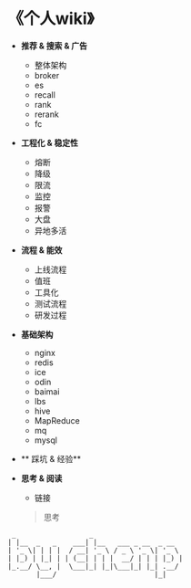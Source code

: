# 《个人wiki》
- **推荐 & 搜索 & 广告**
  - 整体架构
  - broker
  - es
  - recall
  - rank
  - rerank
  - fc
- **工程化 & 稳定性**
  - 熔断
  - 降级
  - 限流
  - 监控
  - 报警
  - 大盘
  - 异地多活
- **流程 & 能效**
  - 上线流程
  - 值班
  - 工具化
  - 测试流程
  - 研发过程

- **基础架构**
  - nginx
  - redis
  - ice
  - odin
  - baimai
  - lbs
  - hive
  - MapReduce
  - mq 
  - mysql
- ** 踩坑 & 经验**

- **思考 & 阅读**
  - 链接
  > 思考


```
 _                  _                      
| |__  _   _    ___| |__   ___ _ __  _ __  
| '_ \| | | |  / __| '_ \ / _ \ '_ \| '_ \ 
| |_) | |_| | | (__| | | |  __/ | | | |_) |
|_.__/ \__, |  \___|_| |_|\___|_| |_| .__/ 
       |___/                        |_|    
```
